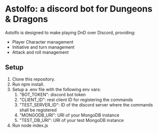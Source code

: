# Astolfo: a discord bot for Dungeons & Dragons

Astolfo is designed to make playing DnD over Discord, providing:
- Player Character management
- Initiative and turn management
- Attack and roll management

## Setup

1. Clone this repository.
2. Run npm install.
3. Setup a .env file with the following env vars:
    1. "BOT_TOKEN": discord bot token
    2. "CLIENT_ID": rest client ID for registering the commands
    3. "TEST_SERVER_ID": ID of the discord server where the commands shall be registered
    4. "MONGODB_URI": URI of your MongoDB instance
    5. "TEST_DB_URI": URI of your test MongoDB instance
4. Run node index.js

